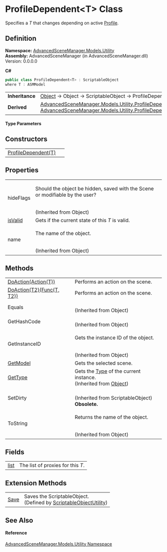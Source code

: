 # ProfileDependent&lt;T&gt; Class


Specifies a *T* that changes depending on active <a href="T_AdvancedSceneManager_Models_Profile.md">Profile</a>.



## Definition
**Namespace:** <a href="N_AdvancedSceneManager_Models_Utility.md">AdvancedSceneManager.Models.Utility</a>  
**Assembly:** AdvancedSceneManager (in AdvancedSceneManager.dll) Version: 0.0.0.0

**C#**
``` C#
public class ProfileDependent<T> : ScriptableObject
where T : ASMModel

```

<table><tr><td><strong>Inheritance</strong></td><td><a href="https://learn.microsoft.com/dotnet/api/system.object" target="_blank" rel="noopener noreferrer">Object</a>  →  Object  →  ScriptableObject  →  ProfileDependent(T)</td></tr>
<tr><td><strong>Derived</strong></td><td><a href="T_AdvancedSceneManager_Models_Utility_ProfileDependentCollection.md">AdvancedSceneManager.Models.Utility.ProfileDependentCollection</a><br /><a href="T_AdvancedSceneManager_Models_Utility_ProfileDependentScene.md">AdvancedSceneManager.Models.Utility.ProfileDependentScene</a></td></tr>
</table>



#### Type Parameters
<dl><dt /><dd /></dl>

## Constructors
<table>
<tr>
<td><a href="M_AdvancedSceneManager_Models_Utility_ProfileDependent_1__ctor.md">ProfileDependent(T)</a></td>
<td> </td></tr>
</table>

## Properties
<table>
<tr>
<td>hideFlags</td>
<td><p>Should the object be hidden, saved with the Scene or modifiable by the user?</p><br />(Inherited from Object)</td></tr>
<tr>
<td><a href="P_AdvancedSceneManager_Models_Utility_ProfileDependent_1_isValid.md">isValid</a></td>
<td>Gets if the current state of this <em>T</em> is valid.</td></tr>
<tr>
<td>name</td>
<td><p>The name of the object.</p><br />(Inherited from Object)</td></tr>
</table>

## Methods
<table>
<tr>
<td><a href="M_AdvancedSceneManager_Models_Utility_ProfileDependent_1_DoAction.md">DoAction(Action(T))</a></td>
<td>Performs an action on the scene.</td></tr>
<tr>
<td><a href="M_AdvancedSceneManager_Models_Utility_ProfileDependent_1_DoAction__1.md">DoAction(T2)(Func(T, T2))</a></td>
<td>Performs an action on the scene.</td></tr>
<tr>
<td>Equals</td>
<td><br />(Inherited from Object)</td></tr>
<tr>
<td>GetHashCode</td>
<td><br />(Inherited from Object)</td></tr>
<tr>
<td>GetInstanceID</td>
<td><p>Gets the instance ID of the object.</p><br />(Inherited from Object)</td></tr>
<tr>
<td><a href="M_AdvancedSceneManager_Models_Utility_ProfileDependent_1_GetModel.md">GetModel</a></td>
<td>Gets the selected scene.</td></tr>
<tr>
<td><a href="https://learn.microsoft.com/dotnet/api/system.object.gettype" target="_blank" rel="noopener noreferrer">GetType</a></td>
<td>Gets the <a href="https://learn.microsoft.com/dotnet/api/system.type" target="_blank" rel="noopener noreferrer">Type</a> of the current instance.<br />(Inherited from <a href="https://learn.microsoft.com/dotnet/api/system.object" target="_blank" rel="noopener noreferrer">Object</a>)</td></tr>
<tr>
<td>SetDirty</td>
<td><br />(Inherited from ScriptableObject)<br /><strong>Obsolete.</strong></td></tr>
<tr>
<td>ToString</td>
<td><p>Returns the name of the object.</p><br />(Inherited from Object)</td></tr>
</table>

## Fields
<table>
<tr>
<td><a href="F_AdvancedSceneManager_Models_Utility_ProfileDependent_1_list.md">list</a></td>
<td>The list of proxies for this <em>T</em>.</td></tr>
</table>

## Extension Methods
<table>
<tr>
<td><a href="M_AdvancedSceneManager_Utility_ScriptableObjectUtility_Save.md">Save</a></td>
<td>Saves the ScriptableObject.<br />(Defined by <a href="T_AdvancedSceneManager_Utility_ScriptableObjectUtility.md">ScriptableObjectUtility</a>)</td></tr>
</table>

## See Also


#### Reference
<a href="N_AdvancedSceneManager_Models_Utility.md">AdvancedSceneManager.Models.Utility Namespace</a>  
